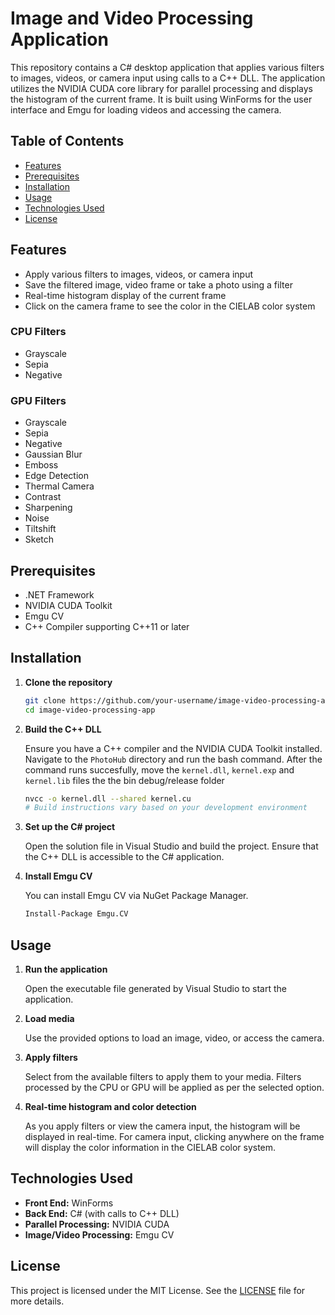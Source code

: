 # Image and Video Processing Application

This repository contains a C# desktop application that applies various filters to images, videos, or camera input using calls to a C++ DLL. The application utilizes the NVIDIA CUDA core library for parallel processing and displays the histogram of the current frame. It is built using WinForms for the user interface and Emgu for loading videos and accessing the camera.

## Table of Contents

- [Features](#features)
- [Prerequisites](#prerequisites)
- [Installation](#installation)
- [Usage](#usage)
- [Technologies Used](#technologies-used)
- [License](#license)

## Features

- Apply various filters to images, videos, or camera input
- Save the filtered image, video frame or take a photo using a filter
- Real-time histogram display of the current frame
- Click on the camera frame to see the color in the CIELAB color system

### CPU Filters

- Grayscale
- Sepia
- Negative

### GPU Filters

- Grayscale
- Sepia
- Negative
- Gaussian Blur
- Emboss
- Edge Detection
- Thermal Camera
- Contrast
- Sharpening
- Noise
- Tiltshift
- Sketch

## Prerequisites

- .NET Framework
- NVIDIA CUDA Toolkit
- Emgu CV
- C++ Compiler supporting C++11 or later

## Installation

1. **Clone the repository**

    ```bash
    git clone https://github.com/your-username/image-video-processing-app.git
    cd image-video-processing-app
    ```

2. **Build the C++ DLL**

    Ensure you have a C++ compiler and the NVIDIA CUDA Toolkit installed. Navigate to the `PhotoHub` directory and run the bash command.
    After the command runs succesfully, move the `kernel.dll`, `kernel.exp` and `kernel.lib` files the the bin debug/release folder

    ```bash
    nvcc -o kernel.dll --shared kernel.cu
    # Build instructions vary based on your development environment
    ```

4. **Set up the C# project**

    Open the solution file in Visual Studio and build the project. Ensure that the C++ DLL is accessible to the C# application.

5. **Install Emgu CV**

    You can install Emgu CV via NuGet Package Manager.

    ```bash
    Install-Package Emgu.CV
    ```

## Usage

1. **Run the application**

    Open the executable file generated by Visual Studio to start the application.

2. **Load media**

    Use the provided options to load an image, video, or access the camera.

3. **Apply filters**

    Select from the available filters to apply them to your media. Filters processed by the CPU or GPU will be applied as per the selected option.

4. **Real-time histogram and color detection**

    As you apply filters or view the camera input, the histogram will be displayed in real-time. For camera input, clicking anywhere on the frame will display the color information in the CIELAB color system.

## Technologies Used

- **Front End:** WinForms
- **Back End:** C# (with calls to C++ DLL)
- **Parallel Processing:** NVIDIA CUDA
- **Image/Video Processing:** Emgu CV

## License

This project is licensed under the MIT License. See the [LICENSE](LICENSE) file for more details.
